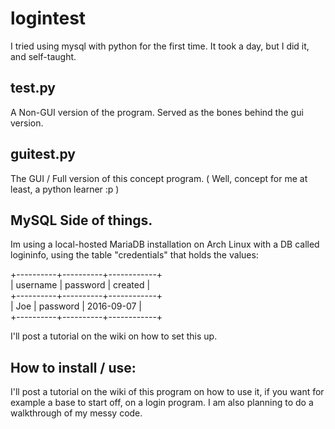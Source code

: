 # logintest
I tried using mysql with python for the first time. It took a day, but I did it, and self-taught.

## test.py
A Non-GUI version of the program. Served as the bones behind the gui version.

## guitest.py
The GUI / Full version of this concept program. ( Well, concept for me at least, a python learner :p )

## MySQL Side of things.
Im using a local-hosted MariaDB installation on Arch Linux with a DB called logininfo, using the table "credentials" that holds the values:

+----------+----------+------------+                                                                                                    
| username | password | created    |                                                                                                    
+----------+----------+------------+                                                                                                    
| Joe      | password | 2016-09-07 |                                                                                                    
+----------+----------+------------+                                                                                                    

I'll post a tutorial on the wiki on how to set this up.

## How to install / use:
I'll post a tutorial on the wiki of this program on how to use it, if you want for example a base to start off, on a login program.
I am also planning to do a walkthrough of my messy code.
